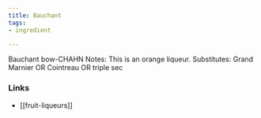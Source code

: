```yaml
---
title: Bauchant
tags:
- ingredient

---
```

Bauchant bow-CHAHN Notes: This is an orange liqueur. Substitutes: Grand Marnier OR Cointreau OR triple sec

### Links

* [[fruit-liqueurs]]
